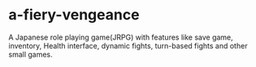 # a-fiery-vengeance
A Japanese role playing game(JRPG)  with features like save game, inventory, Health interface, dynamic fights, turn-based fights and other small games.
